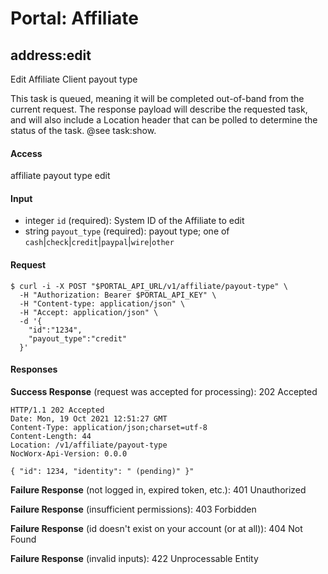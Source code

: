 # Portal: Affiliate

## address:edit
Edit Affiliate Client payout type

This task is queued, meaning it will be completed out-of-band from the current request. The response payload will describe the requested task, and will also include a Location header that can be polled to determine the status of the task. @see task:show.

#### Access
affiliate payout type edit

#### Input
- integer `id` (required): System ID of the Affiliate to edit
- string `payout_type` (required): payout type; one of `cash`|`check`|`credit`|`paypal`|`wire`|`other`

#### Request
```
$ curl -i -X POST "$PORTAL_API_URL/v1/affiliate/payout-type" \
  -H "Authorization: Bearer $PORTAL_API_KEY" \
  -H "Content-type: application/json" \
  -H "Accept: application/json" \
  -d '{
    "id":"1234",
    "payout_type":"credit"
  }'
```

#### Responses
**Success Response** (request was accepted for processing): 202 Accepted
```
HTTP/1.1 202 Accepted
Date: Mon, 19 Oct 2021 12:51:27 GMT
Content-Type: application/json;charset=utf-8
Content-Length: 44
Location: /v1/affiliate/payout-type
NocWorx-Api-Version: 0.0.0

{ "id": 1234, "identity": " (pending)" }"
```

**Failure Response** (not logged in, expired token, etc.): 401 Unauthorized

**Failure Response** (insufficient permissions): 403 Forbidden

**Failure Response** (id doesn't exist on your account (or at all)): 404 Not Found

**Failure Response** (invalid inputs): 422 Unprocessable Entity


